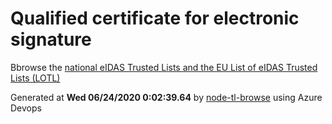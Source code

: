 # Qualified certificate for electronic signature 
 Bbrowse the [national eIDAS Trusted Lists and the EU List of eIDAS Trusted Lists (LOTL)](https://webgate.ec.europa.eu/tl-browser/#/) 
 
 
Generated at **Wed 06/24/2020  0:02:39.64** by [node-tl-browse](https://github.com/ymedlop/node-tl-browser) using Azure Devops 
